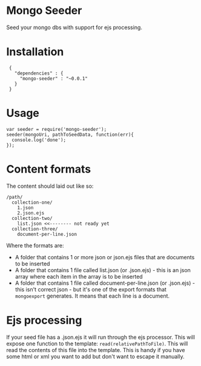 # Mongo Seeder

Seed your mongo dbs with support for ejs processing.

# Installation

     {
       "dependencies" : {
         "mongo-seeder" : "~0.0.1"
       }
     }

# Usage

    var seeder = require('mongo-seeder');
    seeder(mongoUri, pathToSeedData, function(err){
      console.log('done');
    });


# Content formats

The content should laid out like so:

    /path/
      collection-one/
        1.json
        2.json.ejs
      collection-two/
        list.json <<-------- not ready yet
      collection-three/
        document-per-line.json


Where the formats are:

* A folder that contains 1 or more json or json.ejs files that are documents to be inserted
* A folder that contains 1 file called list.json (or .json.ejs) - this is an json array where each item in the array is to be inserted
* A folder that contains 1 file called document-per-line.json (or .json.ejs) - this isn't correct json - but it's one of the export formats that `mongoexport` generates. It means that each line is a document.

# Ejs processing

If your seed file has a .json.ejs it will run through the ejs processor. This will expose one function to the template: `read(relativePathToFile)`. This will read the contents of this file into the template.
This is handy if you have some html or xml you want to add but don't want to escape it manually.

